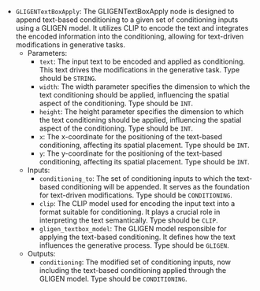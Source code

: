 - `GLIGENTextBoxApply`: The GLIGENTextBoxApply node is designed to append text-based conditioning to a given set of conditioning inputs using a GLIGEN model. It utilizes CLIP to encode the text and integrates the encoded information into the conditioning, allowing for text-driven modifications in generative tasks.
    - Parameters:
        - `text`: The input text to be encoded and applied as conditioning. This text drives the modifications in the generative task. Type should be `STRING`.
        - `width`: The width parameter specifies the dimension to which the text conditioning should be applied, influencing the spatial aspect of the conditioning. Type should be `INT`.
        - `height`: The height parameter specifies the dimension to which the text conditioning should be applied, influencing the spatial aspect of the conditioning. Type should be `INT`.
        - `x`: The x-coordinate for the positioning of the text-based conditioning, affecting its spatial placement. Type should be `INT`.
        - `y`: The y-coordinate for the positioning of the text-based conditioning, affecting its spatial placement. Type should be `INT`.
    - Inputs:
        - `conditioning_to`: The set of conditioning inputs to which the text-based conditioning will be appended. It serves as the foundation for text-driven modifications. Type should be `CONDITIONING`.
        - `clip`: The CLIP model used for encoding the input text into a format suitable for conditioning. It plays a crucial role in interpreting the text semantically. Type should be `CLIP`.
        - `gligen_textbox_model`: The GLIGEN model responsible for applying the text-based conditioning. It defines how the text influences the generative process. Type should be `GLIGEN`.
    - Outputs:
        - `conditioning`: The modified set of conditioning inputs, now including the text-based conditioning applied through the GLIGEN model. Type should be `CONDITIONING`.
